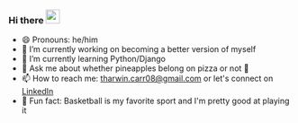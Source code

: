 ### Hi there <img src='https://raw.githubusercontent.com/MartinHeinz/MartinHeinz/master/wave.gif' style='height:25px;' />

- 😄 Pronouns: he/him
- 🔭 I’m currently working on becoming a better version of myself
- 🌱 I’m currently learning Python/Django
- 💬 Ask me about whether pineapples belong on pizza or not 👀
- 📫 How to reach me: <a href='mailto: tharwin.carr08@gmail.com'>tharwin.carr08@gmail.com<a/> or let's connect on <a href='https://www.linkedin.com/in/tharwin-carr/'>LinkedIn</a>
- 🏀 Fun fact: Basketball is my favorite sport and I'm pretty good at playing it
